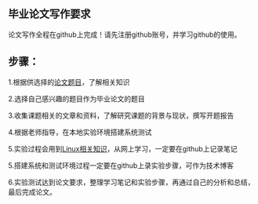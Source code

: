 ## 毕业论文写作要求 ##

论文写作全程在github上完成！请先注册github账号，并学习github的使用。

## 步骤： ##

1.根据供选择的[论文题目](https://github.com/shenjinian/thesis/blob/master/subject.md)，了解相关知识

2.选择自己感兴趣的题目作为毕业论文的题目

3.收集课题相关的文章和资料，了解研究课题的背景与现状，撰写开题报告

4.根据老师指导，在本地实验环境搭建系统测试

5.实验过程会用到[Linux相关知识](https://github.com/shenjinian/thesis/blob/master/knowledge.md)，从网上学习，一定要在github上记录笔记

5.搭建系统和测试环境过程一定要在github上录实验步骤，可作为技术博客

6.实验测试达到论文要求，整理学习笔记和实验步骤，再通过自己的分析和总结，最后完成论文。


